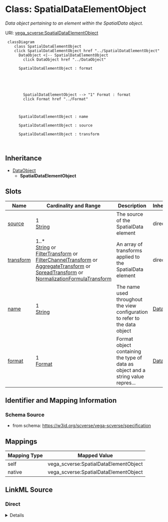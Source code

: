 

# Class: SpatialDataElementObject 


_Data object pertaining to an element within the SpatialData object._





URI: [vega_scverse:SpatialDataElementObject](https://w3id.org/scverse/vega-scverse/SpatialDataElementObject)






```mermaid
 classDiagram
    class SpatialDataElementObject
    click SpatialDataElementObject href "../SpatialDataElementObject"
      DataObject <|-- SpatialDataElementObject
        click DataObject href "../DataObject"
      
      SpatialDataElementObject : format
        
          
    
        
        
        SpatialDataElementObject --> "1" Format : format
        click Format href "../Format"
    

        
      SpatialDataElementObject : name
        
      SpatialDataElementObject : source
        
      SpatialDataElementObject : transform
        
      
```





## Inheritance
* [DataObject](DataObject.md)
    * **SpatialDataElementObject**



## Slots

| Name | Cardinality and Range | Description | Inheritance |
| ---  | --- | --- | --- |
| [source](source.md) | 1 <br/> [String](String.md) | The source of the SpatialData element | direct |
| [transform](transform.md) | 1..* <br/> [String](String.md)&nbsp;or&nbsp;<br />[FilterTransform](FilterTransform.md)&nbsp;or&nbsp;<br />[FilterChannelTransform](FilterChannelTransform.md)&nbsp;or&nbsp;<br />[AggregateTransform](AggregateTransform.md)&nbsp;or&nbsp;<br />[SpreadTransform](SpreadTransform.md)&nbsp;or&nbsp;<br />[NormalizationFormulaTransform](NormalizationFormulaTransform.md) | An array of transforms applied to the SpatialData element | direct |
| [name](name.md) | 1 <br/> [String](String.md) | The name used throughout the view configuration to refer to the data object | [DataObject](DataObject.md) |
| [format](format.md) | 1 <br/> [Format](Format.md) | Format object containing the type of data as object and a string value repres... | [DataObject](DataObject.md) |









## Identifier and Mapping Information







### Schema Source


* from schema: https://w3id.org/scverse/vega-scverse/specification




## Mappings

| Mapping Type | Mapped Value |
| ---  | ---  |
| self | vega_scverse:SpatialDataElementObject |
| native | vega_scverse:SpatialDataElementObject |







## LinkML Source

<!-- TODO: investigate https://stackoverflow.com/questions/37606292/how-to-create-tabbed-code-blocks-in-mkdocs-or-sphinx -->

### Direct

<details>
```yaml
name: SpatialDataElementObject
description: Data object pertaining to an element within the SpatialData object.
from_schema: https://w3id.org/scverse/vega-scverse/specification
rank: 1000
is_a: DataObject
attributes:
  source:
    name: source
    description: "The source of the SpatialData element. Must be the name / identifier\
      \ of a SpatialData Object in the \nview configuration."
    from_schema: https://w3id.org/scverse/vega-scverse/data
    domain_of:
    - TableObject
    - SpatialDataElementObject
    required: true
    pattern: ^(.*_)?[0-9a-fA-F]{8}-[0-9a-fA-F]{4}-[0-9a-fA-F]{4}-[0-9a-fA-F]{4}-[0-9a-fA-F]{12}$
  transform:
    name: transform
    description: 'An array of transforms applied to the SpatialData element. The first
      transform is always `filter_element`,

      which filters the SpatialData source object based on the element name. This
      is followed by `filter_cs`, to

      specify in which coordinate system the element should be visualized. This can
      be followed by other optional

      transforms.'
    from_schema: https://w3id.org/scverse/vega-scverse/data
    domain_of:
    - TableObject
    - SpatialDataElementObject
    required: true
    multivalued: true
    any_of:
    - range: FilterTransform
    - range: FilterChannelTransform
    - range: AggregateTransform
    - range: SpreadTransform
    - range: NormalizationFormulaTransform

```
</details>

### Induced

<details>
```yaml
name: SpatialDataElementObject
description: Data object pertaining to an element within the SpatialData object.
from_schema: https://w3id.org/scverse/vega-scverse/specification
rank: 1000
is_a: DataObject
attributes:
  source:
    name: source
    description: "The source of the SpatialData element. Must be the name / identifier\
      \ of a SpatialData Object in the \nview configuration."
    from_schema: https://w3id.org/scverse/vega-scverse/data
    alias: source
    owner: SpatialDataElementObject
    domain_of:
    - TableObject
    - SpatialDataElementObject
    range: string
    required: true
    pattern: ^(.*_)?[0-9a-fA-F]{8}-[0-9a-fA-F]{4}-[0-9a-fA-F]{4}-[0-9a-fA-F]{4}-[0-9a-fA-F]{12}$
  transform:
    name: transform
    description: 'An array of transforms applied to the SpatialData element. The first
      transform is always `filter_element`,

      which filters the SpatialData source object based on the element name. This
      is followed by `filter_cs`, to

      specify in which coordinate system the element should be visualized. This can
      be followed by other optional

      transforms.'
    from_schema: https://w3id.org/scverse/vega-scverse/data
    alias: transform
    owner: SpatialDataElementObject
    domain_of:
    - TableObject
    - SpatialDataElementObject
    range: string
    required: true
    multivalued: true
    any_of:
    - range: FilterTransform
    - range: FilterChannelTransform
    - range: AggregateTransform
    - range: SpreadTransform
    - range: NormalizationFormulaTransform
  name:
    name: name
    description: "The name used throughout the view configuration to refer to the\
      \ data object. It is an arbitrary string \nfollowed by an underscore and pseudo\
      \ UUID."
    from_schema: https://w3id.org/scverse/vega-scverse/data
    rank: 1000
    alias: name
    owner: SpatialDataElementObject
    domain_of:
    - DataObject
    - Scale
    range: string
    required: true
    pattern: ^(.*_)?[0-9a-fA-F]{8}-[0-9a-fA-F]{4}-[0-9a-fA-F]{4}-[0-9a-fA-F]{4}-[0-9a-fA-F]{12}$
  format:
    name: format
    description: Format object containing the type of data as object and a string
      value representing the version.
    from_schema: https://w3id.org/scverse/vega-scverse/data
    rank: 1000
    alias: format
    owner: SpatialDataElementObject
    domain_of:
    - DataObject
    range: Format
    required: true

```
</details>